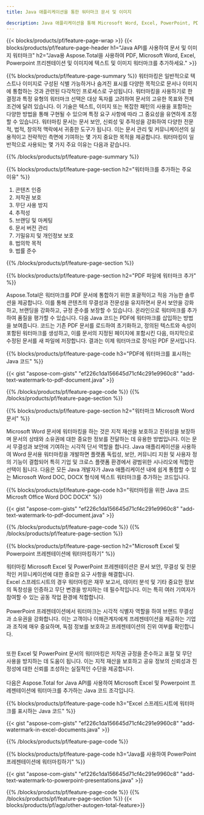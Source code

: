 ```yaml
---
title: Java 애플리케이션을 통한 워터마크 문서 및 이미지

description: Java 애플리케이션을 통해 Microsoft Word, Excel, PowerPoint, PDF 및 이미지를 포함한 문서에 텍스트와 이미지 워터마크를 추가하세요. 앱을 통해 온라인으로 무료 텍스트 또는 이미지 워터마크를 추가하세요.
---
```


{{< blocks/products/pf/feature-page-wrap >}}
{{< blocks/products/pf/feature-page-header h1="Java API를 사용하여 문서 및 이미지 워터마크" h2="Java용 Aspose.Total을 사용하여 PDF, Microsoft Word, Excel, Powerpoint 프리젠테이션 및 이미지에 텍스트 및 이미지 워터마크를 추가하세요." >}}

{{% blocks/products/pf/feature-page-summary %}}
워터마킹은 일반적으로 텍스트나 이미지로 구성된 식별 가능하거나 숨겨진 표시를 다양한 목적으로 문서나 이미지에 통합하는 것과 관련된 다각적인 프로세스로 구성됩니다. 워터마킹을 사용하기로 한 결정과 특정 유형의 워터마크 선택은 대상 독자를 고려하여 문서의 고유한 목표와 전제 조건에 달려 있습니다. 이 기술은 텍스트, 이미지 또는 복잡한 패턴의 사용을 포함하는 다양한 방법을 통해 구현될 수 있으며 특정 요구 사항에 따라 그 중요성을 유연하게 조정할 수 있습니다. 워터마킹 문서는 문서 보안, 신뢰성 및 추적성을 강화하여 다양한 전문적, 법적, 창의적 맥락에서 귀중한 도구가 됩니다. 이는 문서 관리 및 커뮤니케이션의 실용적이고 전략적인 측면에 기여하는 몇 가지 중요한 목적을 제공합니다. 워터마킹이 일반적으로 사용되는 몇 가지 주요 이유는 다음과 같습니다.

{{% /blocks/products/pf/feature-page-summary  %}}

{{% blocks/products/pf/feature-page-section  h2="워터마크를 추가하는 주요 이유" %}}

1. 콘텐츠 인증
1. 저작권 보호
1. 무단 사용 방지
1. 추적성
1. 브랜딩 및 마케팅
1. 문서 버전 관리
1. 기밀유지 및 개인정보 보호
1. 법의학 목적
1. 법률 준수

{{% /blocks/products/pf/feature-page-section %}}

{{% blocks/products/pf/feature-page-section  h2="PDF 파일에 워터마크 추가" %}}

Aspose.Total은 워터마크를 PDF 문서에 통합하기 위한 포괄적이고 적응 가능한 솔루션을 제공합니다. 이를 통해 콘텐츠의 무결성과 전문성을 유지하면서 문서 보안을 강화하고, 브랜딩을 강화하고, 규정 준수를 보장할 수 있습니다. 온라인으로 워터마크를 추가하여 품질을 평가할 수 있습니다. 다음 Java 코드는 PDF에 워터마크를 삽입하는 방법을 보여줍니다. 코드는 기존 PDF 문서를 로드하여 초기화하고, 정의된 텍스트와 속성이 포함된 워터마크를 생성하고, 이를 문서의 지정된 페이지에 포함시킨 다음, 마지막으로 수정된 문서를 새 파일에 저장합니다. 결과는 이제 워터마크로 장식된 PDF 문서입니다.

{{% blocks/products/pf/feature-page-code h3="PDF에 워터마크를 표시하는 Java 코드" %}}

{{< gist "aspose-com-gists" "ef226c1da156645d71cf4c291e9960c8" "add-text-watermark-to-pdf-document.java" >}}

{{% /blocks/products/pf/feature-page-code  %}}
{{% /blocks/products/pf/feature-page-section %}}

{{% blocks/products/pf/feature-page-section  h2="워터마크 Microsoft Word 문서" %}}

Microsoft Word 문서에 워터마킹을 하는 것은 지적 재산을 보호하고 진위성을 보장하며 문서의 상태와 소유권에 대한 중요한 정보를 전달하는 데 유용한 방법입니다. 이는 문서 무결성과 보안에 기여하는 시각적 단서 역할을 합니다. Java 애플리케이션을 사용하여 Word 문서용 워터마킹을 개발하면 플랫폼 독립성, 보안, 커뮤니티 지원 및 사용자 정의 기능이 결합되어 특히 기업 및 크로스 플랫폼 환경에서 광범위한 시나리오에 적합한 선택이 됩니다. 다음은 모든 Java 개발자가 Java 애플리케이션 내에 쉽게 통합할 수 있는 Microsoft Word DOC, DOCX 형식에 텍스트 워터마크를 추가하는 코드입니다.

{{% blocks/products/pf/feature-page-code h3="워터마킹을 위한 Java 코드 Microsft Office Word DOC DOCX" %}}

{{< gist "aspose-com-gists" "ef226c1da156645d71cf4c291e9960c8" "add-text-watermark-to-pdf-document.java" >}}

{{% /blocks/products/pf/feature-page-code  %}}
{{% /blocks/products/pf/feature-page-section %}}


{{% blocks/products/pf/feature-page-section  h2="Microsoft Excel 및 Powerpoint 프레젠테이션에 워터마킹하기" %}}

워터마킹 Microsoft Excel 및 PowerPoint 프레젠테이션은 문서 보안, 무결성 및 전문적인 커뮤니케이션에 대한 중요한 요구 사항을 해결합니다. <br />
Excel 스프레드시트의 경우 워터마킹은 재무 보고서, 데이터 분석 및 기타 중요한 정보의 독창성을 인증하고 무단 변경을 방지하는 데 필수적입니다. 이는 특히 여러 기여자가 참여할 수 있는 공동 작업 환경에 적합합니다. 
<br /><br />
PowerPoint 프레젠테이션에서 워터마크는 시각적 식별자 역할을 하여 브랜드 무결성과 소유권을 강화합니다. 이는 고객이나 이해관계자에게 프레젠테이션을 제공하는 기업과 조직에 매우 중요하며, 독점 정보를 보호하고 프레젠테이션의 진위 여부를 확인합니다. <br /><br />

또한 Excel 및 PowerPoint 문서의 워터마킹은 저작권 규정을 준수하고 표절 및 무단 사용을 방지하는 데 도움이 됩니다. 이는 지적 재산을 보호하고 공유 정보의 신뢰성과 진정성에 대한 신뢰를 조성하는 실질적인 수단을 제공합니다.<br /><br />
다음은 Aspose.Total for Java API를 사용하여 Microsoft Excel 및 Powerpoint 프레젠테이션에 워터마크를 추가하는 Java 코드 조각입니다.

{{% blocks/products/pf/feature-page-code h3="Excel 스프레드시트에 워터마크를 표시하는 Java 코드" %}}

{{< gist "aspose-com-gists" "ef226c1da156645d71cf4c291e9960c8" "add-watermark-in-excel-documents.java" >}}

{{% /blocks/products/pf/feature-page-code  %}}

{{% blocks/products/pf/feature-page-code h3="Java를 사용하여 PowerPoint 프레젠테이션에 워터마킹하기" %}}

{{< gist "aspose-com-gists" "ef226c1da156645d71cf4c291e9960c8" "add-text-watermark-to-powerpoint-presentations.java" >}}

{{% /blocks/products/pf/feature-page-code  %}}
{{% /blocks/products/pf/feature-page-section %}}
{{< blocks/products/pf/agp/other-autogen-total-feature>}}